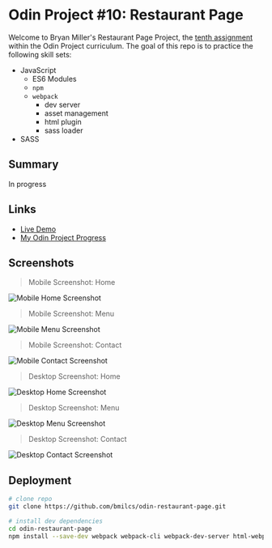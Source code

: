 # Odin Project #10: Restaurant Page

Welcome to Bryan Miller's Restaurant Page Project, the [tenth assignment](https://www.theodinproject.com/lessons/node-path-javascript-restaurant-page) within the Odin Project curriculum. The goal of this repo is to practice the following skill sets:

- JavaScript
  - ES6 Modules
  - `npm`
  - `webpack`
    - dev server
    - asset management
    - html plugin
    - sass loader
- SASS

## Summary

In progress

## Links

- [Live Demo](https://bmilcs.github.io/odin-restaurant-page/)
- [My Odin Project Progress](https://github.com/bmilcs/odin-project)

## Screenshots

> Mobile Screenshot: Home

![Mobile Home Screenshot](img/mobile-home.png)

> Mobile Screenshot: Menu

![Mobile Menu Screenshot](img/mobile-menu.png)

> Mobile Screenshot: Contact

![Mobile Contact Screenshot](img/mobile-contact.png)

> Desktop Screenshot: Home

![Desktop Home Screenshot](img/desktop-home.png)

> Desktop Screenshot: Menu

![Desktop Menu Screenshot](img/desktop-menu.png)

> Desktop Screenshot: Contact

![Desktop Contact Screenshot](img/desktop-contact.png)

## Deployment

```sh
# clone repo
git clone https://github.com/bmilcs/odin-restaurant-page.git

# install dev dependencies
cd odin-restaurant-page
npm install --save-dev webpack webpack-cli webpack-dev-server html-webpack-plugin style-loader css-loader sass-loader sass
```
